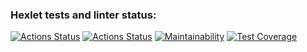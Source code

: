### Hexlet tests and linter status:
[![Actions Status](https://github.com/saymon-says/java-project-lvl3/workflows/hexlet-check/badge.svg)](https://github.com/saymon-says/java-project-lvl3/actions)
[![Actions Status](https://github.com/saymon-says/java-project-lvl3/workflows/my-project-check/badge.svg)](https://github.com/saymon-says/java-project-lvl3/actions)
[![Maintainability](https://api.codeclimate.com/v1/badges/8bd4bd6398096305575e/maintainability)](https://codeclimate.com/github/saymon-says/java-project-lvl3/maintainability)
[![Test Coverage](https://api.codeclimate.com/v1/badges/8bd4bd6398096305575e/test_coverage)](https://codeclimate.com/github/saymon-says/java-project-lvl3/test_coverage)